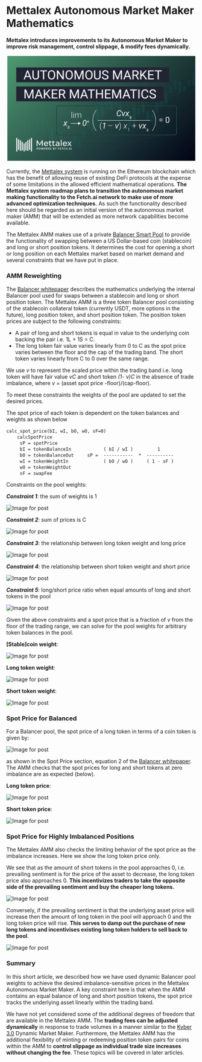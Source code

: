 # Mettalex Autonomous Market Maker Mathematics

**Mettalex introduces improvements to its Autonomous Market Maker to improve risk management, control slippage, & modify fees dynamically.**

![](<.gitbook/assets/image (7).png>)

Currently, the [Mettalex system](https://www.mettalex.com/read) is running on the Ethereum blockchain which has the benefit of allowing reuse of existing DeFi protocols at the expense of some limitations in the allowed efficient mathematical operations. **The Mettalex system roadmap plans to transition the autonomous market making functionality to the Fetch.ai network to make use of more advanced optimization techniques.** As such the functionality described here should be regarded as an initial version of the autonomous market maker (AMM) that will be extended as more network capabilities become available.

The Mettalex AMM makes use of a private [Balancer Smart Pool](https://bankless.substack.com/p/the-ultimate-guide-to-balancer-smart) to provide the functionality of swapping between a US Dollar-based coin (stablecoin) and long or short position tokens. It determines the cost for opening a short or long position on each Mettalex market based on market demand and several constraints that we have put in place.

### AMM Reweighting

The [Balancer whitepaper](https://balancer.finance/whitepaper/) describes the mathematics underlying the internal Balancer pool used for swaps between a stablecoin and long or short position token. The Mettalex AMM is a three token Balancer pool consisting of the stablecoin collateral token (currently USDT, more options in the future), long position token, and short position token. The position token prices are subject to the following constraints:

* A pair of long and short tokens is equal in value to the underlying coin backing the pair i.e. 1L + 1S = C.
* The long token fair value varies linearly from 0 to C as the spot price varies between the floor and the cap of the trading band. The short token varies linearly from C to 0 over the same range.

We use _v_ to represent the scaled price within the trading band i.e. long token will have fair value _vC_ and short token _(1- v)C_ in the absence of trade imbalance, where _v_ = (asset spot price -floor)/(cap-floor).

To meet these constraints the weights of the pool are updated to set the desired prices.

The spot price of each token is dependent on the token balances and weights as shown below

```
calc_spot_price(bI, wI, bO, wO, sF=0)
    calcSpotPrice                                                   
     sP = spotPrice                                                 
     bI = tokenBalanceIn            ( bI / wI )         1       
     bO = tokenBalanceOut     sP =  -----------  *  ----------  
     wI = tokenWeightIn             ( bO / wO )     ( 1 - sF )  
     wO = tokenWeightOut                                            
     sF = swapFee
```

Constraints on the pool weights:

_**Constraint 1**_: the sum of weights is 1

![Image for post](https://miro.medium.com/max/331/0\*5LhNtKvYsFaPW87K.png)



_**Constraint 2**_: sum of prices is C

![Image for post](https://miro.medium.com/max/228/0\*fEhP6o-1gWPDP6T7.png)



_**Constraint 3**_: the relationship between long token weight and long price

![Image for post](https://miro.medium.com/max/417/0\*jdgUn3Tbwv3MQmjR.png)



_**Constraint 4**_: the relationship between short token weight and short price

![Image for post](https://miro.medium.com/max/422/0\*v6qnEQXbhWcezbbU.png)



_**Constraint 5**_: long/short price ratio when equal amounts of long and short tokens in the pool

![Image for post](https://miro.medium.com/max/224/0\*6VK7mycJ9njWrYJG.png)

Given the above constraints and a spot price that is a fraction of _v_ from the floor of the trading range, we can solve for the pool weights for arbitrary token balances in the pool.

**\[Stable]coin weight**:

![Image for post](https://miro.medium.com/max/721/1\*xIdK-SZCEnYyE\_p7fZhs6g.png)

**Long token weight**:

![Image for post](https://miro.medium.com/max/644/1\*b97mOenYk9klt7DTBCoSOQ.png)

**Short token weight**:

![Image for post](https://miro.medium.com/max/649/1\*RFnDdPdG-njeW\_dQJv9XjQ.png)



### Spot Price for Balanced

For a Balancer pool, the spot price of a long token in terms of a coin token is given by:

![Image for post](https://miro.medium.com/max/328/0\*L6nnknhn7LNEMSid)

as shown in the Spot Price section, equation 2 of the [Balancer whitepaper](https://balancer.finance/whitepaper/). The AMM checks that the spot prices for long and short tokens at zero imbalance are as expected (below).

**Long token price**:

![Image for post](https://miro.medium.com/max/597/1\*MxkC9Qg0p4kSR1qUc0VUwA.png)

**Short token price**:

![Image for post](https://miro.medium.com/max/708/1\*PLrNGkF6kq9kkuStrkLVeA.png)



### Spot Price for Highly Imbalanced Positions

The Mettalex AMM also checks the limiting behavior of the spot price as the imbalance increases. Here we show the long token price only.

We see that as the amount of short tokens in the pool approaches 0, i.e. prevailing sentiment is for the price of the asset to decrease, the long token price also approaches 0. **This incentivizes traders to take the opposite side of the prevailing sentiment and buy the cheaper long tokens.**

![Image for post](https://miro.medium.com/max/561/1\*kKEGrwHXeE34610vE9d3ew.png)

Conversely, if the prevailing sentiment is that the underlying asset price will increase then the amount of long token in the pool will approach 0 and the long token price will rise. **This serves to damp out the purchase of new long tokens and incentivises existing long token holders to sell back to the pool**.

![Image for post](https://miro.medium.com/max/569/1\*tWukGn1VpEHvUACyTSLQMA.png)

### Summary

In this short article, we described how we have used dynamic Balancer pool weights to achieve the desired imbalance-sensitive prices in the Mettalex Autonomous Market Maker. A key constraint here is that when the AMM contains an equal balance of long and short position tokens, the spot price tracks the underlying asset linearly within the trading band.

We have not yet considered some of the additional degrees of freedom that are available in the Mettalex AMM. The **trading fees can be adjusted dynamically** in response to trade volumes in a manner similar to the [Kyber 3.0](https://blog.kyber.network/kyber-3-0-architecture-revamp-dynamic-mm-and-knc-migration-proposal-acae41046513) Dynamic Market Maker. Furthermore, the Mettalex AMM has the additional flexibility of minting or redeeming position token pairs for coins within the AMM to **control slippage as individual trade size increases without changing the fee**. These topics will be covered in later articles.

